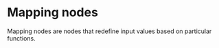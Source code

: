 # Mapping nodes


Mapping nodes are nodes that redefine input values based on particular functions.
